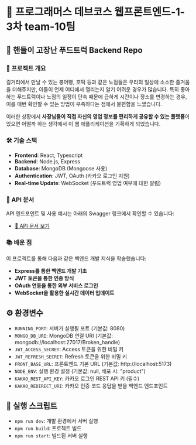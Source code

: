 # 🚌 프로그래머스 데브코스 웹프론트엔드-1-3차 team-10팀

## 🔧 핸들이 고장난 푸드트럭 Backend Repo

### 📌 프로젝트 개요

길거리에서 만날 수 있는 붕어빵, 호떡 등과 같은 노점들은 우리의 일상에 소소한 즐거움을 더해주지만, 이들이 언제 어디에서 열리는지 알기 어려운 경우가 많습니다. 특히 좋아하는 푸드트럭이나 노점의 일정이 단속 때문에 급하게 시간이나 장소를 변경하는 경우, 이를 매번 확인할 수 있는 방법이 부족하다는 점에서 불편함을 느꼈습니다.

이러한 상황에서 **사장님들이 직접 자신의 영업 정보를 편리하게 공유할 수 있는 플랫폼**이 있으면 어떨까 하는 생각에서 이 웹 애플리케이션을 기획하게 되었습니다.

### 🛠️ 기술 스택

- **Frontend**: React, Typescript
- **Backend**: Node.js, Express
- **Database**: MongoDB (Mongoose 사용)
- **Authentication**: JWT, OAuth (카카오 로그인 지원)
- **Real-time Update**: WebSocket (푸드트럭 영업 여부에 대한 알림)

### 📄 API 문서

API 엔드포인트 및 사용 예시는 아래의 Swagger 링크에서 확인할 수 있습니다:

- [📑 API 문서 보기](https://api.broken-handle-truck.store/api-docs/)

### 📚 배운 점

이 프로젝트를 통해 다음과 같은 백엔드 개발 지식을 학습했습니다:

- **Express를 통한 백엔드 개발 기초**
- **JWT 토큰을 통한 인증 방식**
- **OAuth 연동을 통한 외부 서비스 로그인**
- **WebSocket을 활용한 실시간 데이터 업데이트**

## ⚙️ 환경변수

- `RUNNING_PORT`: 서버가 실행될 포트 (기본값: 8080)
- `MONGO_DB_URI`: MongoDB 연결 URI (기본값: mongodb://localhost:27017/Broken_handle)
- `JWT_ACCESS_SECRET`: Access 토큰을 위한 비밀 키
- `JWT_REFRESH_SECRET`: Refresh 토큰을 위한 비밀 키
- `FRONT_BASE_URL`: 프론트엔드 기본 URL (기본값: http://localhost:5173)
- `NODE_ENV`: 실행 환경 설정 (기본값: null, 배포 시: "product")
- `KAKAO_REST_API_KEY`: 카카오 로그인 REST API 키 (필수)
- `KAKAO_REDIRECT_URI`: 카카오 인증 코드 응답을 받을 백엔드 엔드포인트

## 🚀 실행 스크립트

- `npm run dev`: 개발 환경에서 서버 실행
- `npm run build`: 프로젝트 빌드
- `npm run start`: 빌드된 서버 실행
